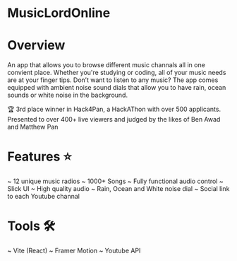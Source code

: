 # MusicLordOnline

# Overview
An app that allows you to browse different music channals all in one convient place. Whether you're studying or coding, all of your music needs are at your finger tips. Don’t want to listen to any music? The app comes equipped with ambient noise sound dials that allow you to have rain, ocean sounds or white noise in the background.

🏆 3rd place winner in Hack4Pan, a HackAThon with over 500 applicants. Presented to over 400+ live viewers and judged by the likes of Ben Awad and Matthew Pan

# Features ⭐
~ 12 unique music radios
~ 1000+ Songs
~ Fully functional audio control
~ Slick UI
~ High quality audio
~ Rain, Ocean and White noise dial
~ Social link to each Youtube channal

# Tools 🛠️
~ Vite (React)
~ Framer Motion
~ Youtube API
